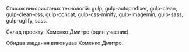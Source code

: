 Список використаних технологій: gulp, gulp-autoprefixer, gulp-clean, gulp-clean-css, gulp-concat, gulp-css-minify, gulp-imagemin, gulp-sass, gulp-uglify, sass.

Склад проекту: Хоменко Дмитро (один учасник).

Обидва завдання виконував Хоменко Дмитро.
